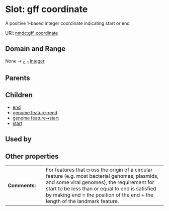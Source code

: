 
# Slot: gff coordinate


A positive 1-based integer coordinate indicating start or end

URI: [nmdc:gff_coordinate](https://microbiomedata/meta/gff_coordinate)


## Domain and Range

None &#8594;  <sub>0..1</sub> [Integer](types/Integer.md)

## Parents


## Children

 *  [end](end.md)
 *  [genome feature➞end](genome_feature_end.md)
 *  [genome feature➞start](genome_feature_start.md)
 *  [start](start.md)

## Used by


## Other properties

|  |  |  |
| --- | --- | --- |
| **Comments:** | | For features that cross the origin of a circular feature (e.g. most bacterial genomes, plasmids, and some viral genomes), the requirement for start to be less than or equal to end is satisfied by making end = the position of the end + the length of the landmark feature. |

